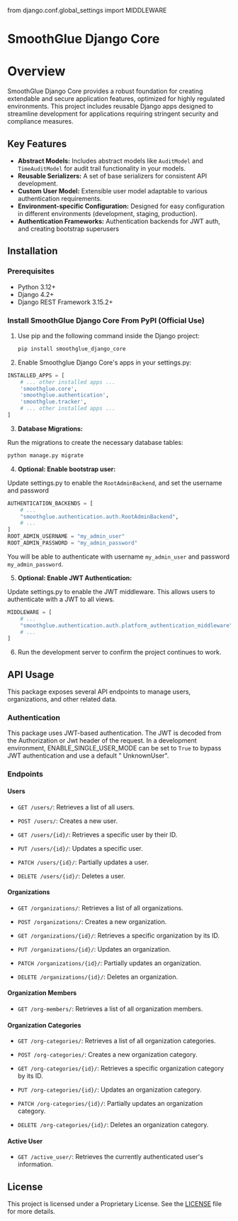 from django.conf.global_settings import MIDDLEWARE

# SmoothGlue Django Core

# Overview

SmoothGlue Django Core provides a robust foundation for creating extendable and secure application features, optimized
for highly regulated environments. This project includes reusable Django apps designed to streamline development for
applications requiring stringent security and compliance measures.

## Key Features

- **Abstract Models:** Includes abstract models like `AuditModel` and `TimeAuditModel` for audit trail functionality in
  your models.
- **Reusable Serializers:** A set of base serializers for consistent API development.
- **Custom User Model:** Extensible user model adaptable to various authentication requirements.
- **Environment-specific Configuration:** Designed for easy configuration in different environments (development,
  staging, production).
- **Authentication Frameworks:** Authentication backends for JWT auth, and creating bootstrap superusers

## Installation

### Prerequisites

* Python 3.12+
* Django 4.2+
* Django REST Framework 3.15.2+

### Install SmoothGlue Django Core From PyPI (Official Use)

1. Use pip and the following command inside the Django project:

   ```bash
   pip install smoothglue_django_core
   ```

2. Enable Smoothglue Django Core's apps in your settings.py:

```python
INSTALLED_APPS = [
    # ... other installed apps ...
    'smoothglue.core',
    'smoothglue.authentication',
    'smoothglue.tracker',
    # ... other installed apps ...
]
```

3. **Database Migrations:**

Run the migrations to create the necessary database tables:

```bash
python manage.py migrate
```

4. **Optional: Enable bootstrap user:**

Update settings.py to enable the `RootAdminBackend`, and set the username and password

```python
AUTHENTICATION_BACKENDS = [
    # ...
    "smoothglue.authentication.auth.RootAdminBackend",
    # ...
]
ROOT_ADMIN_USERNAME = "my_admin_user"
ROOT_ADMIN_PASSWORD = "my_admin_password"
```

You will be able to authenticate with username `my_admin_user` and password `my_admin_password`.

5. **Optional: Enable JWT Authentication:**

Update settings.py to enable the JWT middleware. This allows users to authenticate with a JWT to all views.

```python
MIDDLEWARE = [
    # ...
    "smoothglue.authentication.auth.platform_authentication_middleware"
    # ...
]
```

6. Run the development server to confirm the project continues to work.

## API Usage

This package exposes several API endpoints to manage users, organizations, and other related data.

### Authentication

This package uses JWT-based authentication. The JWT is decoded from the Authorization or Jwt header of the request. In a
development environment, ENABLE_SINGLE_USER_MODE can be set to `True` to bypass JWT authentication and use a default "
UnknownUser".

### Endpoints

#### Users

- `GET /users/`: Retrieves a list of all users.

- `POST /users/`: Creates a new user.

- `GET /users/{id}/`: Retrieves a specific user by their ID.

- `PUT /users/{id}/`: Updates a specific user.

- `PATCH /users/{id}/`: Partially updates a user.

- `DELETE /users/{id}/`: Deletes a user.

#### Organizations

- `GET /organizations/`: Retrieves a list of all organizations.

- `POST /organizations/`: Creates a new organization.

- `GET /organizations/{id}/`: Retrieves a specific organization by its ID.

- `PUT /organizations/{id}/`: Updates an organization.

- `PATCH /organizations/{id}/`: Partially updates an organization.

- `DELETE /organizations/{id}/`: Deletes an organization.

#### Organization Members

- `GET /org-members/`: Retrieves a list of all organization members.

#### Organization Categories

- `GET /org-categories/`: Retrieves a list of all organization categories.

- `POST /org-categories/`: Creates a new organization category.

- `GET /org-categories/{id}/`: Retrieves a specific organization category by its ID.

- `PUT /org-categories/{id}/`: Updates an organization category.

- `PATCH /org-categories/{id}/`: Partially updates an organization category.

- `DELETE /org-categories/{id}/`: Deletes an organization category.

#### Active User

- `GET /active_user/`: Retrieves the currently authenticated user's information.

## License

This project is licensed under a Proprietary License. See the [LICENSE](./LICENSE) file for more details.
